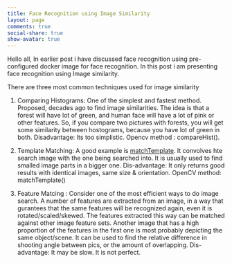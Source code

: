 ```yaml
---
title: Face Recognition using Image Similarity
layout: page
comments: true
social-share: true
show-avatar: true
---
```


Hello all,
     In earlier post i have discussed face recognition using pre-configured docker image for face recognition. In this post i am presenting face recognition using Image similarity.
		 
There are three most common techniques used for image similarity
		 
1.  Comparing Histograms:  One of the simplest and fastest method. Proposed, decades ago to find image similarities. The idea is that a forest will have lot of green, and human face will have a lot of pink or other features. So, if you compare two pictures with forests, you will get some similarity between hostograms, because you have lot of green in both.
				Disadvantage: Its too simplistic.
				Opencv method : compareHist().

2. Template Matching: A good example is [matchTemplate](https://stackoverflow.com/questions/8520882/matchtemplate-finding-good-match).  It convolves hte search image with the one being searched into. It is usually used to find smalled image parts in a bigger one.
				Dis-advantage: It only returns good results with identical images, same size & orientation.
				OpenCV method: matchTemplate()

3. Feature Matcing : Consider one of the most efficient ways to do image search. A number of features are extracted from an image, in a way that gurantees that the same features will be recognized again, even it is rotated/scaled/skewed. The features extracted this way can be matched against other image feature sets. Another image that has a high proportion of the features in the first one is most probably depicting the same object/scene. It can be used to find the relative difference in shooting angle between pics, or the amount of overlapping.
				Dis-advantage: It may be slow. It is not perfect.